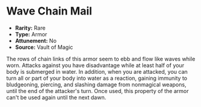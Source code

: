 # Wave Chain Mail

- **Rarity:** Rare
- **Type:** Armor
- **Attunement:** No
- **Source:** Vault of Magic

The rows of chain links of this armor seem to ebb and flow like waves while worn. Attacks against you have disadvantage while at least half of your body is submerged in water. In addition, when you are attacked, you can turn all or part of your body into water as a reaction, gaining immunity to bludgeoning, piercing, and slashing damage from nonmagical weapons, until the end of the attacker's turn. Once used, this property of the armor can't be used again until the next dawn.
